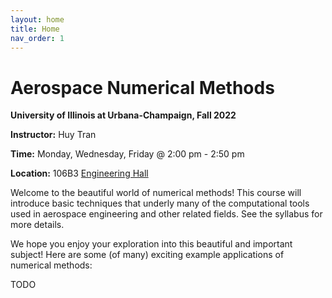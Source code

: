 ```yaml
---
layout: home
title: Home
nav_order: 1
---
```


# Aerospace Numerical Methods

**University of Illinois at Urbana-Champaign, Fall 2022**

**Instructor:** Huy Tran

**Time:** Monday, Wednesday, Friday @ 2:00 pm - 2:50 pm

**Location:** 106B3 [Engineering Hall](https://goo.gl/maps/eeXxiwWpcUsN2Prh8)

Welcome to the beautiful world of numerical methods! This course will introduce basic techniques that underly many of the computational tools used in aerospace engineering and other related fields. See the syllabus for more details.

We hope you enjoy your exploration into this beautiful and important subject! Here are some (of many) exciting example applications of numerical methods: 

TODO